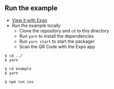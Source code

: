## Run the example

- [View it with Expo](https://expo.io/@satya164/react-native-tab-view-demos)
- Run the example locally
  + Clone the repository and `cd` to this directory
  + Run `yarn` to install the dependencies
  + Run `yarn start` to start the packager
  + Scan the QR Code with the Expo app

```shell
$ cd ../
$ yarn

$ cd example
$ yarn

$ npm run ios
```